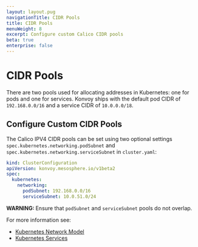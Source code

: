 ```yaml
---
layout: layout.pug
navigationTitle: CIDR Pools
title: CIDR Pools
menuWeight: 8
excerpt: Configure custom Calico CIDR pools
beta: true
enterprise: false
---
```


<!-- markdownlint-disable MD004 MD007 MD025 MD030 -->

# CIDR Pools

There are two pools used for allocating addresses in Kubernetes: one for pods and one for services.
Konvoy ships with the default pod CIDR of `192.168.0.0/16` and a service CIDR of `10.0.0.0/18`.

## Configure Custom CIDR Pools

The Calico IPV4 CIDR pools can be set using two optional settings `spec.kubernetes.networking.podSubnet` and `spec.kubernetes.networking.serviceSubnet` in `cluster.yaml`:

```yaml
kind: ClusterConfiguration
apiVersion: konvoy.mesosphere.io/v1beta2
spec:
  kubernetes:
    networking:
      podSubnet: 192.168.0.0/16
      serviceSubnet: 10.0.51.0/24
```

<p class="message--warning"><strong>WARNING: </strong>Ensure that <code>podSubnet</code> and <code>serviceSubnet</code> pools do not overlap.</p>

For more information see:

- [Kubernetes Network Model](https://kubernetes.io/docs/concepts/cluster-administration/networking/#the-kubernetes-network-model)
- [Kubernetes Services](https://kubernetes.io/docs/concepts/services-networking/service/)
